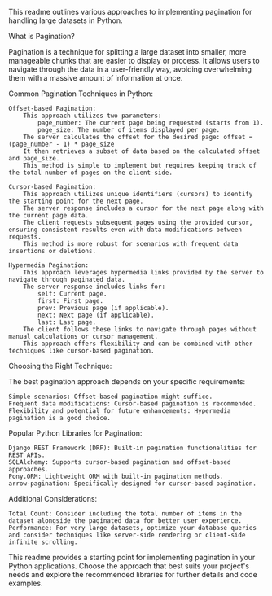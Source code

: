 This readme outlines various approaches to implementing pagination for handling large datasets in Python.

What is Pagination?

Pagination is a technique for splitting a large dataset into smaller, more manageable chunks that are easier to display or process. It allows users to navigate through the data in a user-friendly way, avoiding overwhelming them with a massive amount of information at once.

Common Pagination Techniques in Python:

    Offset-based Pagination:
        This approach utilizes two parameters:
            page_number: The current page being requested (starts from 1).
            page_size: The number of items displayed per page.
        The server calculates the offset for the desired page: offset = (page_number - 1) * page_size
        It then retrieves a subset of data based on the calculated offset and page_size.
        This method is simple to implement but requires keeping track of the total number of pages on the client-side.

    Cursor-based Pagination:
        This approach utilizes unique identifiers (cursors) to identify the starting point for the next page.
        The server response includes a cursor for the next page along with the current page data.
        The client requests subsequent pages using the provided cursor, ensuring consistent results even with data modifications between requests.
        This method is more robust for scenarios with frequent data insertions or deletions.

    Hypermedia Pagination:
        This approach leverages hypermedia links provided by the server to navigate through paginated data.
        The server response includes links for:
            self: Current page.
            first: First page.
            prev: Previous page (if applicable).
            next: Next page (if applicable).
            last: Last page.
        The client follows these links to navigate through pages without manual calculations or cursor management.
        This approach offers flexibility and can be combined with other techniques like cursor-based pagination.

Choosing the Right Technique:

The best pagination approach depends on your specific requirements:

    Simple scenarios: Offset-based pagination might suffice.
    Frequent data modifications: Cursor-based pagination is recommended.
    Flexibility and potential for future enhancements: Hypermedia pagination is a good choice.

Popular Python Libraries for Pagination:

    Django REST Framework (DRF): Built-in pagination functionalities for REST APIs.
    SQLAlchemy: Supports cursor-based pagination and offset-based approaches.
    Pony.ORM: Lightweight ORM with built-in pagination methods.
    arrow-pagination: Specifically designed for cursor-based pagination.

Additional Considerations:

    Total Count: Consider including the total number of items in the dataset alongside the paginated data for better user experience.
    Performance: For very large datasets, optimize your database queries and consider techniques like server-side rendering or client-side infinite scrolling.

This readme provides a starting point for implementing pagination in your Python applications. Choose the approach that best suits your project's needs and explore the recommended libraries for further details and code examples.
